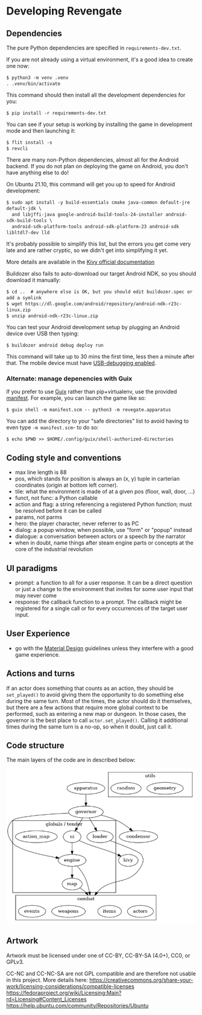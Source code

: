 Developing Revengate
====================

## Dependencies
The pure Python dependencies are specified in `requirements-dev.txt`. 

If you are not already using a virtual environment, it's a good idea to create one now: 
```sh-session
$ python3 -m venv .venv
. .venv/bin/activate
```

This command should then install all the development dependencies for you:
```sh-session
$ pip install -r requirements-dev.txt
```

You can see if your setup is working by installing the game in development mode and then launching it: 
```sh-session
$ flit install -s
$ revcli
```

There are many non-Python dependencies, almost all for the Android backend. If you do not plan on deploying the game on Android, you don't have anything else to do!

On Ubuntu 21.10, this command will get you up to speed for Android development:

```sh-session
$ sudo apt install -y build-essentials cmake java-common default-jre default-jdk \
  and libjffi-java google-android-build-tools-24-installer android-sdk-build-tools \
  android-sdk-platform-tools android-sdk-platform-23 android-sdk libltdl7-dev lld
```

It's probably possible to simplify this list, but the errors you get come very late and are rather cryptic, so we didn't get into simplifying it yet.

More details are available in the [Kivy official documentation][kivy-for-a]

[kivy-for-a]: https://buildozer.readthedocs.io/en/latest/installation.html#targeting-android

Buildozer also fails to auto-download our target Android NDK, so you should download it manually:

```sh-session
$ cd ..  # anywhere else is OK, but you should edit buildozer.spec or add a symlink
$ wget https://dl.google.com/android/repository/android-ndk-r23c-linux.zip
$ unzip android-ndk-r23c-linux.zip
```

You can test your Android development setup by plugging an Android device over USB then typing: 
```sh-session
$ buildozer android debug deploy run
```

This command will take up to 30 mins the first time, less then a minute after that. The mobile device must have [USB-debugging enabled][usb-debug]. 

[usb-debug]: https://developer.android.com/studio/command-line/adb#Enabling

### Alternate: manage depenencies with Guix

If you prefer to use [Guix](guix.gnu.org/) rather than pip+virtualenv, use the
provided [manifest](../manifest.scm). For example, you can launch the game like so:

```sh-session
$ guix shell -m manifest.scm -- python3 -m revegate.apparatus
```

You can add the directory to your "safe directories" list to avoid having to even type `-m manifest.scm`- to do so:

```sh-session
$ echo $PWD >> $HOME/.config/guix/shell-authorized-directories
```


## Coding style and conventions
* max line length is 88
* pos, which stands for position is always an (x, y) tuple in carterian coordinates (origin at bottom left corner).
* tile: what the environment is made of at a given pos (floor, wall, door, ...)
* funct, not func: a Python callable
* action and ftag: a string referencing a registered Python function; must be resolved before it can be called
* params, not parms
* hero: the player character, never referrer to as PC
* dialog: a popup window, when possible, use "form" or "popup" instead 
* dialogue: a conversation between actors or a speech by the narrator 
* when in doubt, name things after steam engine parts or concepts at the core of the industrial revolution


## UI paradigms
* prompt: a function to all for a user response. It can be a direct question or just a change to the environment that invites for some user input that may never come
* response: the callback function to a prompt. The callback might be registered for a single call or for every occurrences of the target user input.

## User Experience
* go with the [Material Design](https://material.io/) guidelines unless they interfere with a good game experience.

## Actions and turns
If an actor does something that counts as an action, they should be `set_played()` to 
avoid giving them the opportunity to do something else during the same turn. Most of 
the times, the actor should do it themselves, but there are a few actions that require 
more global context to be performed, such as entering a new map or dungeon. In those 
cases, the governor is the best place to call `actor.set_played()`. Calling it 
additional times during the same turn is a no-op, so when it doubt, just call it.


## Code structure
The main layers of the code are in described below:

![Revengate code structure](deps.png)


## Artwork
Artwork must be licensed under one of CC-BY, CC-BY-SA (4.0+), CC0, or GPLv3. 

CC-NC and CC-NC-SA are not GPL compatible and are therefore not usable in this project. More details here:
https://creativecommons.org/share-your-work/licensing-considerations/compatible-licenses
https://fedoraproject.org/wiki/Licensing:Main?rd=Licensing#Content_Licenses
https://help.ubuntu.com/community/Repositories/Ubuntu

